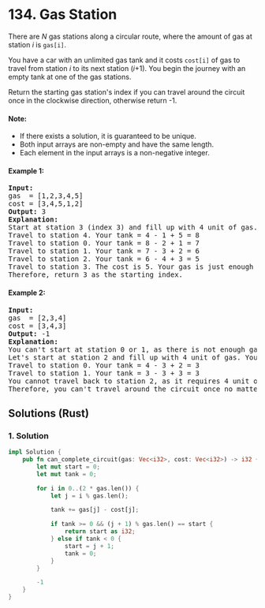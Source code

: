 # 134. Gas Station
There are *N* gas stations along a circular route, where the amount of gas at station *i* is ```gas[i]```.

You have a car with an unlimited gas tank and it costs ```cost[i]``` of gas to travel from station *i* to its next station (*i*+1). You begin the journey with an empty tank at one of the gas stations.

Return the starting gas station's index if you can travel around the circuit once in the clockwise direction, otherwise return -1.

#### Note:
* If there exists a solution, it is guaranteed to be unique.
* Both input arrays are non-empty and have the same length.
* Each element in the input arrays is a non-negative integer.

#### Example 1:
<pre>
<strong>Input:</strong>
gas  = [1,2,3,4,5]
cost = [3,4,5,1,2]
<strong>Output:</strong> 3
<strong>Explanation:</strong>
Start at station 3 (index 3) and fill up with 4 unit of gas. Your tank = 0 + 4 = 4
Travel to station 4. Your tank = 4 - 1 + 5 = 8
Travel to station 0. Your tank = 8 - 2 + 1 = 7
Travel to station 1. Your tank = 7 - 3 + 2 = 6
Travel to station 2. Your tank = 6 - 4 + 3 = 5
Travel to station 3. The cost is 5. Your gas is just enough to travel back to station 3.
Therefore, return 3 as the starting index.
</pre>

#### Example 2:
<pre>
<strong>Input:</strong>
gas  = [2,3,4]
cost = [3,4,3]
<strong>Output:</strong> -1
<strong>Explanation:</strong>
You can't start at station 0 or 1, as there is not enough gas to travel to the next station.
Let's start at station 2 and fill up with 4 unit of gas. Your tank = 0 + 4 = 4
Travel to station 0. Your tank = 4 - 3 + 2 = 3
Travel to station 1. Your tank = 3 - 3 + 3 = 3
You cannot travel back to station 2, as it requires 4 unit of gas but you only have 3.
Therefore, you can't travel around the circuit once no matter where you start.
</pre>

## Solutions (Rust)

### 1. Solution
```Rust
impl Solution {
    pub fn can_complete_circuit(gas: Vec<i32>, cost: Vec<i32>) -> i32 {
        let mut start = 0;
        let mut tank = 0;

        for i in 0..(2 * gas.len()) {
            let j = i % gas.len();

            tank += gas[j] - cost[j];

            if tank >= 0 && (j + 1) % gas.len() == start {
                return start as i32;
            } else if tank < 0 {
                start = j + 1;
                tank = 0;
            }
        }

        -1
    }
}
```
